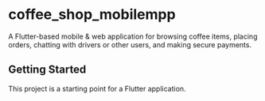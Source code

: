 # coffee_shop_mobilempp

A Flutter-based mobile & web application for browsing coffee items, placing orders, chatting with drivers or other users, and making secure payments.

## Getting Started

This project is a starting point for a Flutter application.
